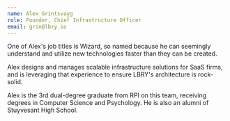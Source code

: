 ```yaml
---
name: Alex Grintsvayg
role: Founder, Chief Infrastructure Officer
email: grin@lbry.io
---
```

One of Alex's job titles is Wizard, so named because he can seemingly understand and utilize new technologies faster than they can be created.

Alex designs and manages scalable infrastructure solutions for SaaS firms, and is leveraging that experience to ensure LBRY's architecture is rock-solid.

Alex is the 3rd dual-degree graduate from RPI on this team, receiving degrees in Computer Science and Psychology. He is also an alumni of Stuyvesant High School.